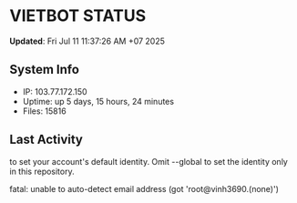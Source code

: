 # VIETBOT STATUS
**Updated**: Fri Jul 11 11:37:26 AM +07 2025

## System Info
- IP: 103.77.172.150
- Uptime: up 5 days, 15 hours, 24 minutes
- Files: 15816

## Last Activity

to set your account's default identity.
Omit --global to set the identity only in this repository.

fatal: unable to auto-detect email address (got 'root@vinh3690.(none)')
